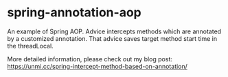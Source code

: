 # spring-annotation-aop

An example of Spring AOP. Advice intercepts methods which are annotated by a customized annotation.
That advice saves target method start time in the threadLocal.

More detailed information, please check out my blog post: https://unmi.cc/spring-intercept-method-based-on-annotation/
